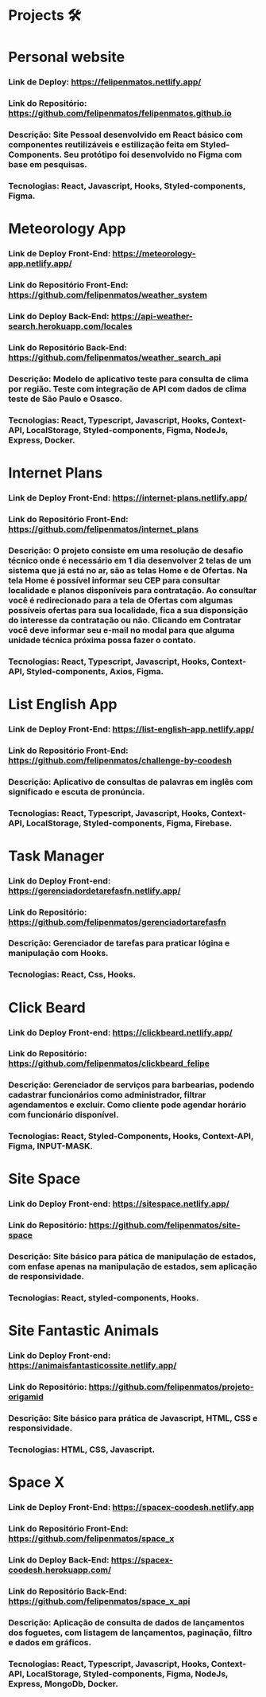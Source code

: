 # Projects 🛠

# Personal website
### Link de Deploy: https://felipenmatos.netlify.app/
### Link do Repositório: https://github.com/felipenmatos/felipenmatos.github.io
### Descrição: Site Pessoal desenvolvido em React básico com componentes reutilizáveis e estilização feita em Styled-Components. Seu protótipo foi desenvolvido no Figma com base em pesquisas. 
### Tecnologias: React, Javascript, Hooks, Styled-components, Figma. 

# Meteorology App
### Link de Deploy Front-End: https://meteorology-app.netlify.app/
### Link do Repositório Front-End: https://github.com/felipenmatos/weather_system
### Link do Deploy Back-End: https://api-weather-search.herokuapp.com/locales
### Link do Repositório Back-End: https://github.com/felipenmatos/weather_search_api
### Descrição: Modelo de aplicativo teste para consulta de clima por região. Teste com integração de API com dados de clima teste de São Paulo e Osasco.  
### Tecnologias: React, Typescript, Javascript, Hooks, Context-API, LocalStorage, Styled-components, Figma, NodeJs, Express, Docker. 

# Internet Plans
### Link de Deploy Front-End: https://internet-plans.netlify.app/
### Link do Repositório Front-End: https://github.com/felipenmatos/internet_plans
### Descrição: O projeto consiste em uma resolução de desafio técnico onde é necessário em 1 dia desenvolver 2 telas de um sistema que já está no ar, são as telas Home e de Ofertas. Na tela Home é possível informar seu CEP para consultar localidade e planos disponíveis para contratação. Ao consultar você é redirecionado para a tela de Ofertas com algumas possíveis ofertas para sua localidade, fica a sua disponsição do interesse da contratação ou não. Clicando em Contratar você deve informar seu e-mail no modal para que alguma unidade técnica próxima possa fazer o contato.  
### Tecnologias: React, Typescript, Javascript, Hooks, Context-API, Styled-components, Axios, Figma. 

# List English App 
### Link de Deploy Front-End: https://list-english-app.netlify.app/
### Link do Repositório Front-End: https://github.com/felipenmatos/challenge-by-coodesh
### Descrição: Aplicativo de consultas de palavras em inglês com significado e escuta de pronúncia.  
### Tecnologias: React, Typescript, Javascript, Hooks, Context-API, LocalStorage, Styled-components, Figma, Firebase.

# Task Manager
### Link do Deploy Front-end: https://gerenciadordetarefasfn.netlify.app/
### Link do Repositório: https://github.com/felipenmatos/gerenciadortarefasfn
### Descrição: Gerenciador de tarefas para praticar lógina e manipulação com Hooks. 
### Tecnologias: React, Css, Hooks.

# Click Beard
### Link do Deploy Front-end: https://clickbeard.netlify.app/
### Link do Repositório: https://github.com/felipenmatos/clickbeard_felipe
### Descrição: Gerenciador de serviços para barbearias, podendo cadastrar funcionários como administrador, filtrar agendamentos e excluir. Como cliente pode agendar horário com funcionário disponível. 
### Tecnologias: React, Styled-Components, Hooks, Context-API, Figma, INPUT-MASK.

# Site Space 
### Link do Deploy Front-end: https://sitespace.netlify.app/
### Link do Repositório: https://github.com/felipenmatos/site-space
### Descrição: Site básico para pática de manipulação de estados, com enfase apenas na manipulação de estados, sem aplicação de responsividade. 
### Tecnologias: React, styled-components, Hooks. 

# Site Fantastic Animals
### Link do Deploy Front-end: https://animaisfantasticossite.netlify.app/
### Link do Repositório: https://github.com/felipenmatos/projeto-origamid
### Descrição: Site básico para prática de Javascript, HTML, CSS e responsividade.
### Tecnologias: HTML, CSS, Javascript. 

# Space X 
### Link de Deploy Front-End: https://spacex-coodesh.netlify.app
### Link do Repositório Front-End: https://github.com/felipenmatos/space_x
### Link do Deploy Back-End: https://spacex-coodesh.herokuapp.com/
### Link do Repositório Back-End: https://github.com/felipenmatos/space_x_api
### Descrição: Aplicação de consulta de dados de lançamentos dos foguetes, com listagem de lançamentos, paginação, filtro e dados em gráficos.
### Tecnologias: React, Typescript, Javascript, Hooks, Context-API, LocalStorage, Styled-components, Figma, NodeJs, Express, MongoDb, Docker. 
